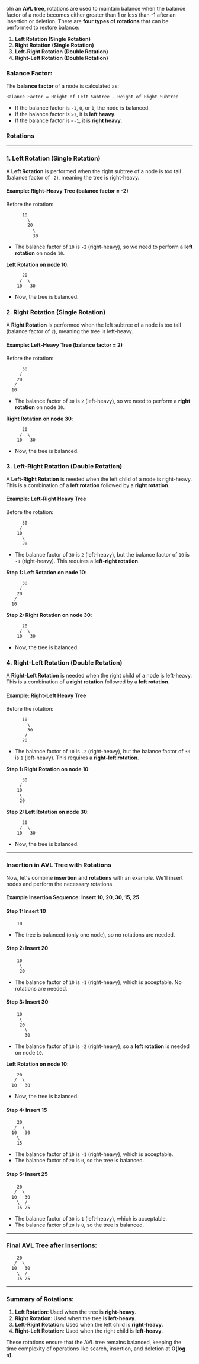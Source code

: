 oIn an **AVL tree**, rotations are used to maintain balance when the balance factor of a node becomes either greater than 1 or less than -1 after an insertion or deletion. There are **four types of rotations** that can be performed to restore balance:

1. **Left Rotation (Single Rotation)**
2. **Right Rotation (Single Rotation)**
3. **Left-Right Rotation (Double Rotation)**
4. **Right-Left Rotation (Double Rotation)**

### **Balance Factor**:
The **balance factor** of a node is calculated as:
```
Balance Factor = Height of Left Subtree - Height of Right Subtree
```
- If the balance factor is `-1`, `0`, or `1`, the node is balanced.
- If the balance factor is `>1`, it is **left heavy**.
- If the balance factor is `<-1`, it is **right heavy**.

### **Rotations**

---

### **1. Left Rotation (Single Rotation)**

A **Left Rotation** is performed when the right subtree of a node is too tall (balance factor of `-2`), meaning the tree is right-heavy.

#### **Example**: Right-Heavy Tree (balance factor = -2)

Before the rotation:

```
      10
        \
        20
          \
          30
```

- The balance factor of `10` is `-2` (right-heavy), so we need to perform a **left rotation** on node `10`.

**Left Rotation on node 10**:

```
      20
     /  \
    10   30
```

- Now, the tree is balanced.

### **2. Right Rotation (Single Rotation)**

A **Right Rotation** is performed when the left subtree of a node is too tall (balance factor of `2`), meaning the tree is left-heavy.

#### **Example**: Left-Heavy Tree (balance factor = 2)

Before the rotation:

```
      30
     /
    20
   /
  10
```

- The balance factor of `30` is `2` (left-heavy), so we need to perform a **right rotation** on node `30`.

**Right Rotation on node 30**:

```
      20
     /  \
    10   30
```

- Now, the tree is balanced.

### **3. Left-Right Rotation (Double Rotation)**

A **Left-Right Rotation** is needed when the left child of a node is right-heavy. This is a combination of a **left rotation** followed by a **right rotation**.

#### **Example**: Left-Right Heavy Tree

Before the rotation:

```
      30
     /
    10
      \
      20
```

- The balance factor of `30` is `2` (left-heavy), but the balance factor of `10` is `-1` (right-heavy). This requires a **left-right rotation**.

**Step 1: Left Rotation on node 10**:

```
      30
     /
    20
   /
  10
```

**Step 2: Right Rotation on node 30**:

```
      20
     /  \
    10   30
```

- Now, the tree is balanced.

### **4. Right-Left Rotation (Double Rotation)**

A **Right-Left Rotation** is needed when the right child of a node is left-heavy. This is a combination of a **right rotation** followed by a **left rotation**.

#### **Example**: Right-Left Heavy Tree

Before the rotation:

```
      10
        \
        30
       /
      20
```

- The balance factor of `10` is `-2` (right-heavy), but the balance factor of `30` is `1` (left-heavy). This requires a **right-left rotation**.

**Step 1: Right Rotation on node 10**:

```
      30
     /
    10
     \
     20
```

**Step 2: Left Rotation on node 30**:

```
      20
     /  \
    10   30
```

- Now, the tree is balanced.

---

### **Insertion in AVL Tree with Rotations**

Now, let's combine **insertion** and **rotations** with an example. We'll insert nodes and perform the necessary rotations.

#### **Example Insertion Sequence**: Insert **10, 20, 30, 15, 25**

#### **Step 1: Insert 10**

```
    10
```

- The tree is balanced (only one node), so no rotations are needed.

#### **Step 2: Insert 20**

```
    10
     \
     20
```

- The balance factor of `10` is `-1` (right-heavy), which is acceptable. No rotations are needed.

#### **Step 3: Insert 30**

```
    10
     \
     20
       \
       30
```

- The balance factor of `10` is `-2` (right-heavy), so a **left rotation** is needed on node `10`.

**Left Rotation on node 10**:

```
    20
   /  \
  10   30
```

- Now, the tree is balanced.

#### **Step 4: Insert 15**

```
    20
   /  \
  10   30
    \
    15
```

- The balance factor of `10` is `-1` (right-heavy), which is acceptable.
- The balance factor of `20` is `0`, so the tree is balanced.

#### **Step 5: Insert 25**

```
    20
   /  \
  10   30
    \  /
    15 25
```

- The balance factor of `30` is `1` (left-heavy), which is acceptable.
- The balance factor of `20` is `0`, so the tree is balanced.

---

### **Final AVL Tree after Insertions**:

```
    20
   /  \
  10   30
    \  /
    15 25
```

---

### **Summary of Rotations**:

1. **Left Rotation**: Used when the tree is **right-heavy**.
2. **Right Rotation**: Used when the tree is **left-heavy**.
3. **Left-Right Rotation**: Used when the left child is **right-heavy**.
4. **Right-Left Rotation**: Used when the right child is **left-heavy**.

These rotations ensure that the AVL tree remains balanced, keeping the time complexity of operations like search, insertion, and deletion at **O(log n)**.
